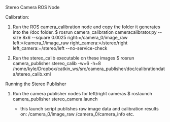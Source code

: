 Stereo Camera ROS Node

Calibration:
1) Run the ROS camera_calibration node and copy the folder it generates into
   the /doc folder. 
   	$ rosrun camera_calibration cameracalibrator.py --size 8x6 --square 0.0025 right:=/camera_0/image_raw left:=/camera_1/image_raw right_camera:=/stereo/right left_camera:=/stereo/left --no-service-check

2) Run the stereo_calib executable on these images
	$ rosrun camera_publisher stereo_calib -w=6 -h=8 /home/kyle/Dropbox/catkin_ws/src/camera_publisher/doc/calibrationdata/stereo_calib.xml

Running the Stereo Publisher
1) Run the camera publisher nodes for left/right cameras
	$ roslaunch camera_publisher stereo_camera.launch

	- this launch script publishes raw image data and calibration results on:
		/camera_0/image_raw
		/camera_0/camera_info
		etc.